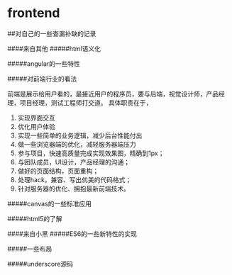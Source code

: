 # frontend


##对自己的一些查漏补缺的记录

####来自其他
#####html语义化  

#####angular的一些特性  

#####对前端行业的看法  

  前端是展示给用户看的，最接近用户的程序员，要与后端，视觉设计师，产品经理，项目经理，测试工程师打交道。
具体职责在于，
1. 实现界面交互
2. 优化用户体验
3. 实现一些简单的业务逻辑，减少后台性能付出
4. 做一些浏览器端的优化，减轻服务器端压力
5. 参与项目，快速高质量完成实现效果图，精确到1px；
6. 与团队成员，UI设计，产品经理的沟通；
7. 做好的页面结构，页面重构；
8. 处理hack，兼容、写出优美的代码格式；
9. 针对服务器的优化、拥抱最新前端技术。

#####canvas的一些标准应用  

#####html5的了解  


####来自小黑
#####ES6的一些新特性的实现  

#####一些布局  

#####underscore源码  


